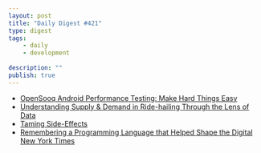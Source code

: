 ```yaml
---
layout: post
title: "Daily Digest #421"
type: digest
tags: 
    - daily
    - development
    
description: ""
publish: true
---
```


- [OpenSooq Android Performance Testing: Make Hard Things Easy](https://engineering.opensooq.com/opensooq-android-performance-testing-make-hard-things-easy/)
- [Understanding Supply & Demand in Ride-hailing Through the Lens of Data](https://engineering.grab.com/understanding-supply-demand-ride-hailing-data)
- [Taming Side-Effects](https://itnext.io/functional-architecture-e9031090ff18?source=rss----5b301f10ddcd---4&gi=f5f865632a25)
- [Remembering a Programming Language that Helped Shape the Digital New York Times](https://open.nytimes.com/remembering-a-programming-language-that-helped-shape-the-digital-new-york-times-cd809d707c74)
